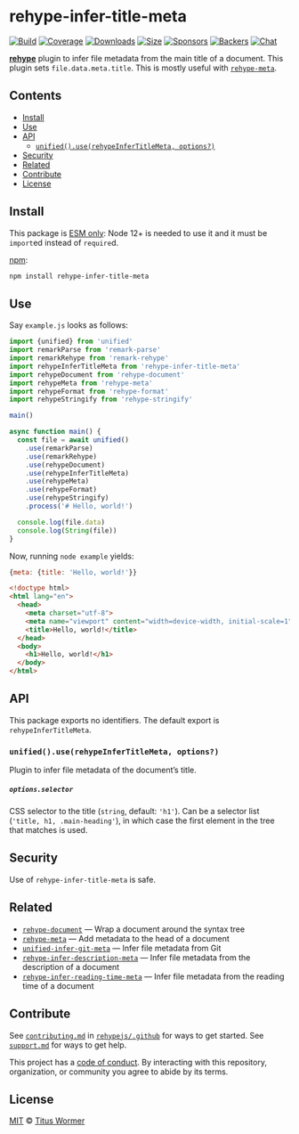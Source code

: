 # rehype-infer-title-meta

[![Build][build-badge]][build]
[![Coverage][coverage-badge]][coverage]
[![Downloads][downloads-badge]][downloads]
[![Size][size-badge]][size]
[![Sponsors][sponsors-badge]][collective]
[![Backers][backers-badge]][collective]
[![Chat][chat-badge]][chat]

[**rehype**][rehype] plugin to infer file metadata from the main title of a
document.
This plugin sets `file.data.meta.title`.
This is mostly useful with [`rehype-meta`][rehype-meta].

## Contents

*   [Install](#install)
*   [Use](#use)
*   [API](#api)
    *   [`unified().use(rehypeInferTitleMeta, options?)`](#unifieduserehypeinfertitlemeta-options)
*   [Security](#security)
*   [Related](#related)
*   [Contribute](#contribute)
*   [License](#license)

## Install

This package is [ESM only](https://gist.github.com/sindresorhus/a39789f98801d908bbc7ff3ecc99d99c):
Node 12+ is needed to use it and it must be `import`ed instead of `require`d.

[npm][]:

```sh
npm install rehype-infer-title-meta
```

## Use

Say `example.js` looks as follows:

```js
import {unified} from 'unified'
import remarkParse from 'remark-parse'
import remarkRehype from 'remark-rehype'
import rehypeInferTitleMeta from 'rehype-infer-title-meta'
import rehypeDocument from 'rehype-document'
import rehypeMeta from 'rehype-meta'
import rehypeFormat from 'rehype-format'
import rehypeStringify from 'rehype-stringify'

main()

async function main() {
  const file = await unified()
    .use(remarkParse)
    .use(remarkRehype)
    .use(rehypeDocument)
    .use(rehypeInferTitleMeta)
    .use(rehypeMeta)
    .use(rehypeFormat)
    .use(rehypeStringify)
    .process('# Hello, world!')

  console.log(file.data)
  console.log(String(file))
}
```

Now, running `node example` yields:

```js
{meta: {title: 'Hello, world!'}}
```

```html
<!doctype html>
<html lang="en">
  <head>
    <meta charset="utf-8">
    <meta name="viewport" content="width=device-width, initial-scale=1">
    <title>Hello, world!</title>
  </head>
  <body>
    <h1>Hello, world!</h1>
  </body>
</html>
```

## API

This package exports no identifiers.
The default export is `rehypeInferTitleMeta`.

### `unified().use(rehypeInferTitleMeta, options?)`

Plugin to infer file metadata of the document’s title.

##### `options.selector`

CSS selector to the title (`string`, default: `'h1'`).
Can be a selector list (`'title, h1, .main-heading'`), in which case the first
element in the tree that matches is used.

## Security

Use of `rehype-infer-title-meta` is safe.

## Related

*   [`rehype-document`](https://github.com/rehypejs/rehype-document)
    — Wrap a document around the syntax tree
*   [`rehype-meta`](https://github.com/rehypejs/rehype-meta)
    — Add metadata to the head of a document
*   [`unified-infer-git-meta`](https://github.com/unifiedjs/unified-infer-git-meta)
    — Infer file metadata from Git
*   [`rehype-infer-description-meta`](https://github.com/rehypejs/rehype-infer-description-meta)
    — Infer file metadata from the description of a document
*   [`rehype-infer-reading-time-meta`](https://github.com/rehypejs/rehype-infer-reading-time-meta)
    — Infer file metadata from the reading time of a document

## Contribute

See [`contributing.md`][contributing] in [`rehypejs/.github`][health] for ways
to get started.
See [`support.md`][support] for ways to get help.

This project has a [code of conduct][coc].
By interacting with this repository, organization, or community you agree to
abide by its terms.

## License

[MIT][license] © [Titus Wormer][author]

<!-- Definitions -->

[build-badge]: https://github.com/rehypejs/rehype-infer-title-meta/workflows/main/badge.svg

[build]: https://github.com/rehypejs/rehype-infer-title-meta/actions

[coverage-badge]: https://img.shields.io/codecov/c/github/rehypejs/rehype-infer-title-meta.svg

[coverage]: https://codecov.io/github/rehypejs/rehype-infer-title-meta

[downloads-badge]: https://img.shields.io/npm/dm/rehype-infer-title-meta.svg

[downloads]: https://www.npmjs.com/package/rehype-infer-title-meta

[size-badge]: https://img.shields.io/bundlephobia/minzip/rehype-infer-title-meta.svg

[size]: https://bundlephobia.com/result?p=rehype-infer-title-meta

[sponsors-badge]: https://opencollective.com/unified/sponsors/badge.svg

[backers-badge]: https://opencollective.com/unified/backers/badge.svg

[collective]: https://opencollective.com/unified

[chat-badge]: https://img.shields.io/badge/chat-discussions-success.svg

[chat]: https://github.com/rehypejs/rehype/discussions

[npm]: https://docs.npmjs.com/cli/install

[health]: https://github.com/rehypejs/.github

[contributing]: https://github.com/rehypejs/.github/blob/HEAD/contributing.md

[support]: https://github.com/rehypejs/.github/blob/HEAD/support.md

[coc]: https://github.com/rehypejs/.github/blob/HEAD/code-of-conduct.md

[license]: license

[author]: https://wooorm.com

[rehype]: https://github.com/rehypejs/rehype

[rehype-meta]: https://github.com/rehypejs/rehype-meta
